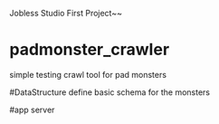 Jobless Studio First Project~~

# padmonster_crawler
simple testing crawl tool for pad monsters

#DataStructure
define basic schema for the monsters

#app
server
